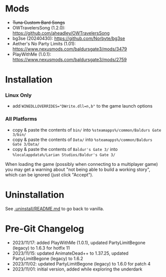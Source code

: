 # Mods
  - ~~Tuna Custom Bard Songs~~
  - OWTravelersSong (1.2.0): https://github.com/aheadley/OWTravelersSong
  - bg3se (20240430): https://github.com/Norbyte/bg3se
  - Aether's No Party Limits (1.01): https://www.nexusmods.com/baldursgate3/mods/3479
  - PlayWithMe (1.0.1): https://www.nexusmods.com/baldursgate3/mods/2759

# Installation

### Linux Only
  - add `WINEDLLOVERRIDES="DWrite.dll=n,b"` to the game launch options

### All Platforms
  - copy & paste the contents of `bin/` into `%steamapps%/common/Baldurs Gate 3/bin/`
  - copy & paste the contents of `Data/` into `%steamapps%/common/Baldurs Gate 3/Data/`
  - copy & paste the contents of `Baldur's Gate 3/` into `%localappdata%/Larian Studios/Baldur's Gate 3/`

When loading the game (possibly when connecting to a multiplayer game) you may get a warning about "not being able to build a working story", which can be ignored (just click "Accept").

# Uninstallation

See [.uninstall/README.md](.uninstall/README.md) to go back to vanilla.

# Pre-Git Changelog
  - 2023/11/17: added PlayWithMe (1.0.1), updated PartyLimitBegone (legacy) to 1.6.3 for hotfix 11
  - 2023/11/15: updated AnimateDead++ to 1.37.25, updated PartyLimitBegone (legacy) to 1.6.2
  - 2023/11/02: updated PartyLimitBegone (legacy) to 1.6.0 for patch 4
  - 2023/11/01: initial version, added while exploring the underdark
